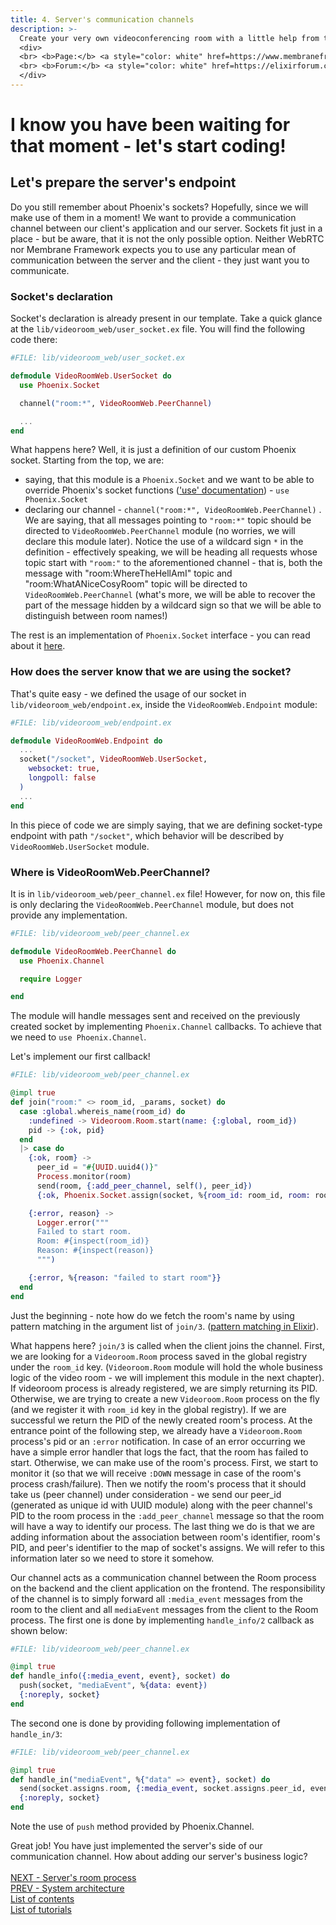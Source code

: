 ```yaml
---
title: 4. Server's communication channels
description: >-
  Create your very own videoconferencing room with a little help from the Membrane Framework!
  <div>
  <br> <b>Page:</b> <a style="color: white" href=https://www.membraneframework.org/>Membrane Framework</a>
  <br> <b>Forum:</b> <a style="color: white" href=https://elixirforum.com/c/elixir-framework-forums/membrane-forum/104/>Membrane Forum</a>
  </div>
---
```


# I know you have been waiting for that moment - let's start coding!
## Let's prepare the server's endpoint
Do you still remember about Phoenix's sockets? Hopefully, since we will make use of them in a moment! We want to provide a communication channel between our client's application and our server.
Sockets fit just in a place - but be aware, that it is not the only possible option. Neither WebRTC nor Membrane Framework expects you to use any particular mean of communication between
the server and the client - they just want you to communicate.

### Socket's declaration
Socket's declaration is already present in our template. Take a quick glance at the `lib/videoroom_web/user_socket.ex` file.
You will find the following code there:

```elixir
#FILE: lib/videoroom_web/user_socket.ex

defmodule VideoRoomWeb.UserSocket do
  use Phoenix.Socket

  channel("room:*", VideoRoomWeb.PeerChannel)

  ...
end
```

What happens here? Well, it is just a definition of our custom Phoenix socket. Starting from the top, we are:
+ saying, that this module is a `Phoenix.Socket` and we want to be able to override Phoenix's socket functions (['use' documentation](https://elixir-lang.org/getting-started/alias-require-and-import.html#use)) - ```use Phoenix.Socket```
+ declaring our channel - ```channel("room:*", VideoRoomWeb.PeerChannel)``` . We are saying, that all messages pointing to ```"room:*"``` topic should be directed to `VideoRoomWeb.PeerChannel` module (no worries, we will declare this module later). Notice the use of a wildcard sign ```*``` in the definition - effectively speaking, we will be heading all requests whose topic start with ```"room:"``` to the aforementioned channel - that is, both the message with "room:WhereTheHellAmI" topic and "room:WhatANiceCosyRoom" topic will be directed to `VideoRoomWeb.PeerChannel` (what's more, we will be able to recover the part of the message hidden by a wildcard sign so that we will be able to distinguish between room names!)

The rest is an implementation of `Phoenix.Socket` interface \- you can read about it [here](https://hexdocs.pm/phoenix/Phoenix.Socket.html#callbacks).

### How does the server know that we are using the socket?
That's quite easy - we defined the usage of our socket in `lib/videoroom_web/endpoint.ex`, inside the `VideoRoomWeb.Endpoint` module:
```elixir
#FILE: lib/videoroom_web/endpoint.ex

defmodule VideoRoomWeb.Endpoint do
  ...
  socket("/socket", VideoRoomWeb.UserSocket,
    websocket: true,
    longpoll: false
  )
  ...
end
```
In this piece of code we are simply saying, that we are defining socket-type endpoint with path ```"/socket"```, which behavior will be described by
```VideoRoomWeb.UserSocket``` module.

### Where is VideoRoomWeb.PeerChannel?
It is in `lib/videoroom_web/peer_channel.ex` file! However, for now on, this file is only declaring the `VideoRoomWeb.PeerChannel` module, but does not provide any implementation.
```elixir
#FILE: lib/videoroom_web/peer_channel.ex

defmodule VideoRoomWeb.PeerChannel do
  use Phoenix.Channel

  require Logger

end
```

The module will handle messages sent and received on the previously created socket by implementing `Phoenix.Channel` callbacks. To achieve that we need to `use Phoenix.Channel`.

Let's implement our first callback!
```elixir
#FILE: lib/videoroom_web/peer_channel.ex

@impl true
def join("room:" <> room_id, _params, socket) do
  case :global.whereis_name(room_id) do
    :undefined -> Videoroom.Room.start(name: {:global, room_id})
    pid -> {:ok, pid}
  end
  |> case do
    {:ok, room} ->
      peer_id = "#{UUID.uuid4()}"
      Process.monitor(room)
      send(room, {:add_peer_channel, self(), peer_id})
      {:ok, Phoenix.Socket.assign(socket, %{room_id: room_id, room: room, peer_id: peer_id})}

    {:error, reason} ->
      Logger.error("""
      Failed to start room.
      Room: #{inspect(room_id)}
      Reason: #{inspect(reason)}
      """)

    {:error, %{reason: "failed to start room"}}
  end
end
```
Just the beginning - note how do we fetch the room's name by using pattern matching in the argument list of `join/3`. ([pattern matching in Elixir](https://elixir-lang.org/getting-started/pattern-matching.html#pattern-matching)). <br>

What happens here?
`join/3` is called when the client joins the channel. First, we are looking for a `Videoroom.Room` process saved in the global registry under the `room_id` key.
(`Videoroom.Room` module will hold the whole business logic of the video room - we will implement this module in the next chapter).
If videoroom process is already registered, we are simply returning its PID. Otherwise, we are trying to create
a new `Videoroom.Room` process on the fly (and we register it with `room_id` key in the global registry).
If we are successful we return the PID of the newly created room's process.
At the entrance point of the following step, we already have a `Videoroom.Room` process's pid or an `:error` notification.
In case of an error occurring we have a simple error handler that logs the fact, that the room has failed to start. Otherwise, we can make use of the room's process.
First, we start to monitor it (so that we will receive ```:DOWN``` message in case of the room's process crash/failure). Then we notify the room's process that
it should take us (peer channel) under consideration - we send our peer_id (generated as unique id with UUID module) along with the peer channel's PID to
the room process in the `:add_peer_channel` message so that the room will have a way to identify our process. The last thing we do is that we are adding information about the association between
room's identifier, room's PID, and peer's identifier to the map of socket's assigns. We will refer to this information later so we need to store it somehow.


Our channel acts as a communication channel between the Room process on the backend and the client application on the frontend. The responsibility of the channel is to simply forward all `:media_event` messages from the room to the client and all `mediaEvent` messages from the client to the Room process.
The first one is done by implementing `handle_info/2` callback as shown below:
```elixir
#FILE: lib/videoroom_web/peer_channel.ex

@impl true
def handle_info({:media_event, event}, socket) do
  push(socket, "mediaEvent", %{data: event})
  {:noreply, socket}
end
```
The second one is done by providing following implementation of `handle_in/3`:
```elixir
#FILE: lib/videoroom_web/peer_channel.ex

@impl true
def handle_in("mediaEvent", %{"data" => event}, socket) do
  send(socket.assigns.room, {:media_event, socket.assigns.peer_id, event})
  {:noreply, socket}
end
```
Note the use of `push` method provided by Phoenix.Channel.

Great job! You have just implemented the server's side of our communication channel. How about adding our server's business logic?
<br><br>
[NEXT - Server's room process](5_ImplementingServerRoom.md)<br>
[PREV - System architecture](3_SystemArchitecture.md)<br>
[List of contents](index.md)<br>
[List of tutorials](../../index.md)
